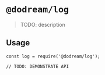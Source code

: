 # `@dodream/log`

> TODO: description

## Usage

```
const log = require('@dodream/log');

// TODO: DEMONSTRATE API
```

